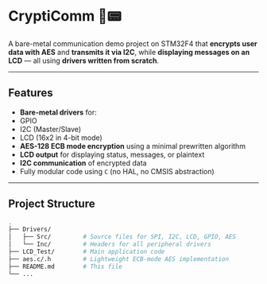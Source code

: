 # CryptiComm 🔐📟
A bare-metal communication demo project on STM32F4 that **encrypts user data with AES** and **transmits it via I2C**, while **displaying messages on an LCD** — all using **drivers written from scratch**.

---

##  Features

-  **Bare-metal drivers** for:
  - GPIO
  - I2C (Master/Slave)
  - LCD (16x2 in 4-bit mode)
-  **AES-128 ECB mode encryption** using a minimal prewritten algorithm
-  **LCD output** for displaying status, messages, or plaintext
-  **I2C communication** of encrypted data
-  Fully modular code using `C` (no HAL, no CMSIS abstraction)

---

##  Project Structure

```bash
.
├── Drivers/
│   ├── Src/         # Source files for SPI, I2C, LCD, GPIO, AES
│   └── Inc/         # Headers for all peripheral drivers
├── LCD_Test/        # Main application code
├── aes.c/.h         # Lightweight ECB-mode AES implementation
├── README.md        # This file
└── ...


